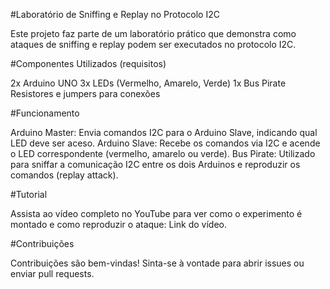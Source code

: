 #Laboratório de Sniffing e Replay no Protocolo I2C

Este projeto faz parte de um laboratório prático que demonstra como ataques de sniffing e replay podem ser executados no protocolo I2C. 

#Componentes Utilizados (requisitos)

2x Arduino UNO
3x LEDs (Vermelho, Amarelo, Verde)
1x Bus Pirate
Resistores e jumpers para conexões

#Funcionamento

Arduino Master: Envia comandos I2C para o Arduino Slave, indicando qual LED deve ser aceso.
Arduino Slave: Recebe os comandos via I2C e acende o LED correspondente (vermelho, amarelo ou verde).
Bus Pirate: Utilizado para sniffar a comunicação I2C entre os dois Arduinos e reproduzir os comandos (replay attack).

#Tutorial

Assista ao vídeo completo no YouTube para ver como o experimento é montado e como reproduzir o ataque: Link do vídeo.

#Contribuições

Contribuições são bem-vindas! Sinta-se à vontade para abrir issues ou enviar pull requests.
